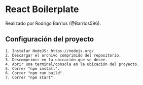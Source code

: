 # React Boilerplate
Realizado por Rodrigo Barrios (@Barrios596).

## Configuración del proyecto

	1. Instalar NodeJS: https://nodejs.org/
	2. Descargar el archivo comprimido del repositorio.
	3. Descomprimir en la ubicación que se desee.
	4. Abrir una terminal/consola en la ubicación del proyecto.
	5. Correr "npm install".
	6. Correr "npm run build".
	7. Correr "npm start".
